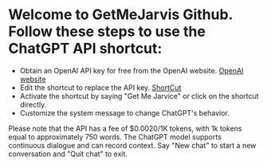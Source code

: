 # Welcome to GetMeJarvis Github. Follow these steps to use the ChatGPT API shortcut:

- Obtain an OpenAI API key for free from the OpenAI website.
   [OpenAI website](https://platform.openai.com)
- Edit the shortcut to replace the API key.
   [ShortCut](https://www.icloud.com/shortcuts/31b9c070948344409de24559886d0cd3)
- Activate the shortcut by saying "Get Me Jarvice" or click on the shortcut directly.
- Customize the system message to change ChatGPT's behavior.

Please note that the API has a fee of $0.0020/1K tokens, with 1k tokens equal to approximately 750 words. 
The ChatGPT model supports continuous dialogue and can record context. Say "New chat" to start a new conversation and "Quit chat" to exit.
